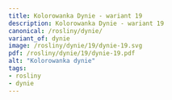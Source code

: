 ```yaml
---
title: Kolorowanka Dynie - wariant 19
description: Kolorowanka Dynie - wariant 19
canonical: /rosliny/dynie/
variant_of: dynie
image: /rosliny/dynie/19/dynie-19.svg
pdf: /rosliny/dynie/19/dynie-19.pdf
alt: "Kolorowanka dynie"
tags:
- rosliny
- dynie
---
```

